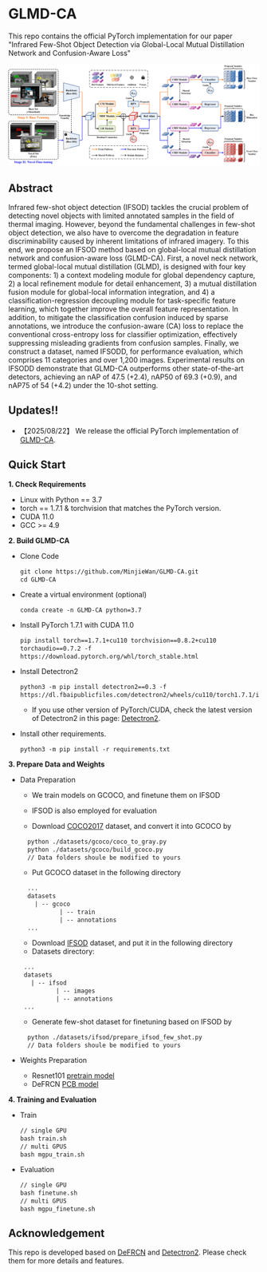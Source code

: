 # GLMD-CA
This repo contains the official PyTorch implementation for our paper "Infrared Few-Shot Object Detection via Global-Local Mutual Distillation Network and Confusion-Aware Loss"

<div align="center"><img src="assets/overview.jpg" width="840"></div>

## Abstract
Infrared few-shot object detection (IFSOD) tackles the crucial problem of detecting novel objects with limited annotated samples in the field of thermal imaging. However, beyond the fundamental challenges in few-shot object detection, we also have to overcome the degradation in feature discriminability caused by inherent limitations of infrared imagery. To this end, we propose an IFSOD method based on global-local mutual distillation network and confusion-aware loss (GLMD-CA). First, a novel neck network, termed global-local mutual distillation (GLMD), is designed with four key components: 1) a context modeling module for global dependency capture, 2) a local refinement module for detail enhancement, 3) a mutual distillation fusion module for global-local information integration, and 4) a classification-regression decoupling module for task-specific feature learning, which together improve the overall feature representation. In addition, to mitigate the classification confusion induced by sparse annotations, we introduce the confusion-aware (CA) loss to replace the conventional cross-entropy loss for classifier optimization, effectively suppressing misleading gradients from confusion samples. Finally, we construct a dataset, named IFSODD, for performance evaluation, which comprises 11 categories and over 1,200 images. Experimental results on IFSODD demonstrate that GLMD-CA outperforms other state-of-the-art detectors, achieving an nAP of 47.5 (+2.4), nAP50 of 69.3 (+0.9), and nAP75 of 54 (+4.2) under the 10-shot setting.

## Updates!!
* 【2025/08/22】 We release the official PyTorch implementation of [GLMD-CA](https://github.com/MinjieWan/GLMD-CA).

## Quick Start
**1. Check Requirements**
* Linux with Python == 3.7
* torch == 1.7.1 & torchvision that matches the PyTorch version.
* CUDA 11.0
* GCC >= 4.9

**2. Build GLMD-CA**
* Clone Code
  ```angular2html
  git clone https://github.com/MinjieWan/GLMD-CA.git
  cd GLMD-CA
  ```

* Create a virtual environment (optional)
  ```angular2html
  conda create -n GLMD-CA python=3.7
  ```
  
* Install PyTorch 1.7.1 with CUDA 11.0
  ```shell
  pip install torch==1.7.1+cu110 torchvision==0.8.2+cu110 torchaudio==0.7.2 -f https://download.pytorch.org/whl/torch_stable.html
  ```

* Install Detectron2
  ```angular2html
  python3 -m pip install detectron2==0.3 -f https://dl.fbaipublicfiles.com/detectron2/wheels/cu110/torch1.7.1/index.html
  ```
    - If you use other version of PyTorch/CUDA, check the latest version of Detectron2 in this page: [Detectron2](https://github.com/facebookresearch/detectron2/releases). 

* Install other requirements. 
  ```angular2html
  python3 -m pip install -r requirements.txt
  ```
  
**3. Prepare Data and Weights**
* Data Preparation
  - We train models on GCOCO, and finetune them on IFSOD
  - IFSOD is also employed for evaluation
    
  - Download [COCO2017](https://cocodataset.org/#download) dataset, and convert it into GCOCO by
  ```angular2html
    python ./datasets/gcoco/coco_to_gray.py
    python ./datasets/gcoco/build_gcoco.py
    // Data folders shoule be modified to yours
  ```
  - Put GCOCO dataset in the following directory
  ```angular2html
    ...
    datasets
      | -- gcoco
             | -- train
             | -- annotations
    ...
  ```
  - Download [IFSOD](https://pan.baidu.com/s/1zeBZWYlr89-D1QeZHEt8_w?pwd=0000) dataset, and put it in the following directory
  - Datasets directory:
   ```angular2html
    ...
    datasets
      | -- ifsod
             | -- images
             | -- annotations
    ...
  ```
  - Generate few-shot dataset for finetuning based on IFSOD by
  ```angular2html
    python ./datasets/ifsod/prepare_ifsod_few_shot.py
    // Data folders shoule be modified to yours
  ```

* Weights Preparation
  - Resnet101 [pretrain model](https://dl.fbaipublicfiles.com/detectron2/ImageNetPretrained/MSRA/R-101.pkl)
  - DeFRCN [PCB model](https://download.pytorch.org/models/resnet101-5d3b4d8f.pth)

**4. Training and Evaluation**
* Train
  ```shell
  // single GPU
  bash train.sh
  // multi GPUS
  bash mgpu_train.sh
  ```
* Evaluation
  ```shell
  // single GPU
  bash finetune.sh
  // multi GPUS
  bash mgpu_finetune.sh
  ```
## Acknowledgement
This repo is developed based on [DeFRCN](https://github.com/er-muyue/DeFRCN) and [Detectron2](https://github.com/facebookresearch/detectron2). Please check them for more details and features.
